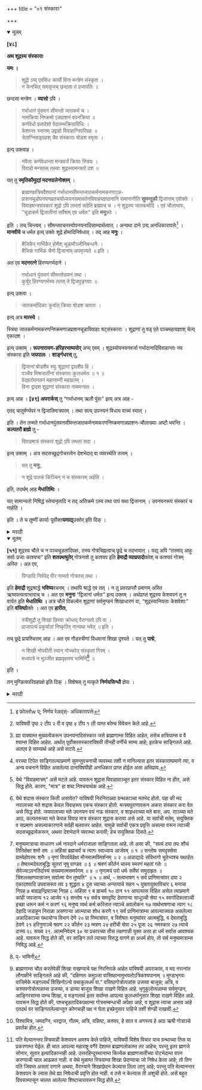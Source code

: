 +++
title = "०९ संस्काराः"

+++

<details open><summary>मूलम्</summary>

**[४८]**

**अथ शूद्रस्य संस्काराः**

**यमः ।**

> शूद्रो ऽप्य् एवंविधः कार्यो विना मन्त्रेण संस्कृतः ।  
न केनचित् समसृजच् छन्दसा तं प्रजापतिः ॥

छन्दसा मन्त्रेण । **व्यासो** ऽपि ।

> गर्भाधानं पुंसवनं सीमन्तो जातकर्म च ।  
नामक्रिया निष्क्रमो ऽन्नप्राशनं वपनक्रिया ॥  
कर्णवेधो व्रतादेशो वेदारम्भक्रियाविधिः ।  
केशान्तः स्नानम् उद्वाहो विवाहाग्निपरिग्रहः ॥  
त्रेताग्निसङ्ग्रहश् चैव संस्काराः षोडश स्मृताः । 

इत्य् उक्त्वाह ।

> नवैताः कर्णवेधान्ता मन्त्रवर्जं क्रियाः स्त्रियः ।  
विवाहो मन्त्रतस् तस्याः शूद्रस्यामन्त्रतो दश ॥

यत् तु **स्मृतिकौमुद्यां मदनपालेनोक्तम्** ।

> ब्राह्मणक्षत्रियवैश्यानां गर्भाधानसीमन्तजातकर्मनामकरणाऽन्न-प्राशनचूडोपनयनव्रतचर्याध्ययनसमावर्तनविवाहयज्ञदानानि समानानीति **सुमन्तूकौ** द्विजानाम् एवोक्तेः । विवाहमन्त्रसंस्कारं शूद्रो ऽपि लभतां सदेति ब्राह्माच् च । न शूद्रस्य जातकर्मादि । एवं चौलाभावः, "चूडाकर्म द्विजातीनां सर्वेषाम् एव धर्मतः" इति **मनू**क्तेः ।

इति । तच् चिन्त्यम् । सौमन्तवचनस्योपनयनादिसाम्यार्थत्वात् । अन्यथा दाने ऽप्य् अनधिकारापत्तेः[^१६] । **मानवीये** च धर्मत इत्य् उक्तेः शूद्रे होमादिनिषेधात् । तद् आह **मनुः** ।

[^१६]:
     इ फ़ोल्लोw प्; निर्णय रेअद्स्- अधिकारापत्तेः

> बैजिकैर् गार्भिकैर् होमैश् चूडामौञ्जीनिबन्धनैः ।  
बैजिकं गार्भिकं चैनो द्विजानाम् अपमृज्यते ॥ इति ।

अत एव **मदनरत्ने** हिरण्यगर्भदाने ।

> गर्भाधानं पुंसवनं सीमन्तोन्नयनं तथा ।  
कुर्युर् हिरण्यगर्भस्य ततस् ते द्विजपुङ्गवाः ॥

इत्य् उक्त्वा ।

> जातकर्मादिकाः कुर्यात् क्रियाः षोडश चापराः । 

इत्य् अत्र **मात्स्ये** ।

स्त्रिया जातकर्मनामकरणनिष्क्रमणान्नप्राशनचूडाविवाहाः षट्संस्काराः । शूद्राणां तु षड् एते पञ्चमहायज्ञाश् चेत्य् एकादश । 

इत्य् उक्तम् । **रूपनारायण-हरिहरभाष्ययोर्** अप्य् एवम् । शूद्रस्योपनयनवर्जा गर्भादानादिविवाहान्ताः नव संस्कारा इति **जयपालः** । **शार्ङ्गधरस्** तु,

> द्विजानां षोडशैव स्युः शूद्राणां द्वादशैव हि ।  
पञ्चैव मिश्रजातीनां संस्काराः कुलधर्मतः ॥ १ ॥  
वेदव्रतोपनयनं महानाम्नी महाव्रतम् ।  
विना द्वादश शूद्राणां संस्कारा नाममन्त्रतः ।

इत्य् आह । **[४९]** **अपरार्कस्** तु “गर्भाधानम् ऋतौ पुंसः” इत्य् अत्र आह -

एतद् चातुर्वर्ण्यपरं न द्विजातिमात्रपरम् । तथा सत्य् उपनयनं विधाय वाच्यं स्यात् ।

इति । तेन तन्मते गर्भाधानपुंसवनसीमन्तजातकर्मनामकरणनिष्क्रमणान्नप्राशन-चौलाख्याः अष्टौ भवन्ति । **कल्पतरौ ब्राह्मे** तु -

> विवाहमात्रं संस्कारं शूद्रो ऽपि लभतां सदा ।

इत्य् उक्तम् । अत्र सदसच्छूद्रगोचरत्वेन देशभेदाद् वा व्यवस्थेति तत्वम् । 

> यत् तु **मनुः**,

> न शूद्रे पातकं किञ्चिन् न च संस्कारम् अर्हति ।

इति, तदर्थम् आह **मेधातिथिः** ।

यत् सामान्यतो निषिद्धं स्तेयानृतादि न तद् अतिक्रमे ऽस्य तथा पापं यथा द्विजानाम् । उपनयनरूपं संस्कारं च नार्हति ।

इति । ते च तूष्णीं कार्याः पूर्वोक्त**यमाद्य्**उक्तेर् इति दिक् । 
</details> 

<details><summary>मराठी</summary>

यानन्तर शूद्राचे संस्कार साङ्गतो. 

यांविषयीं यम ह्मणतो की, “याप्रकारचा स्वधर्माने वागणारा शूद्र मन्त्रावाञ्चून संस्कारयुक्त करावा. कारण, ब्रह्मदेवानें सृष्टिसमयीं ब्राह्मणादि तीन वर्ण वेदमन्त्रांहीङ्करून उत्पन्न केले. परन्तु ह्या शूद्रास कोणत्याही वेदमन्त्रेकरून उत्पन्न केलें नाहीं[^१]." व्यासही ह्मणतो की, "गर्भा धान, पुंसवन, सीमन्तोन्नयन, जातकर्म, नामकर्म, निष्क्रमण, अन्नप्राशन, चौल, कर्ण वेध, महानाम्न्यादिवते, उपनयन, वेदारम्भक्रियाविधि, समावर्तन, विवाह, स्मार्ताग्निस्वीकार, आणि अग्निहोत्र घेणे हे सोळा संस्कार होत." असे साङ्गून पुढे ह्मणतो की, "यान्तून गर्भाधान, पुंसवन, सीमन्तोन्नयन, जातकर्म, नामकर्म, निष्क्रमण, अन्नप्राशन, चौल, व कर्णवेध हे नऊ संस्कार स्त्रियाम्स वैदिकमन्त्रावाञ्चून करावे, व दहावा संस्कार विवाह हा मात्र समन्त्रक करावा. 

[^१]: याविषयी पृष्ठ २ टीप २ री व पृष्ठ ४ टीप १ ली याम्त बरेम्च विवेचन केले आहे. 

आणि शूद्राचे, हे दहाही संस्कार अमन्त्रक करावे." जे स्मृति कौमुदीम्त मदनपालाने साङ्गितले आहे की, "ब्राह्मण, क्षत्रिय, वैश्य याम्स गर्भाधान, सीमं तोन्नयन, जातकर्म, नामकरण, अन्नप्राशन, चौल, उपनयन, व्रतचर्या, वेदाध्ययन, समावर्तन, विवाह, यज्ञ, व दाने ही तिहीं वर्णास समान आहेत[^२]." सुमन्तुवचनांत हे संस्कार द्विजांसच साङ्गितले आहेत, ह्मणून 'केवळ विवाह मात्र संस्कार शूद्रासहि नेहमी मिळावा,' ह्या ब्रह्मपुराणवचनावरून शूद्रास जातकर्मादि संस्कार करूं नयेत.

[^२]: ह्या वाक्याम्त मुख्यत्वेकरून उपनयनादिसंस्कार जसे ब्राह्मणाम्स विहित आहेत, तसेच क्षत्रियाम्स व वै श्याम्स विहित आहेत. अर्थात् पूर्वोक्तसस्कारांविषयी तीनही वर्णीचे साम्य आहे; इतकेच साङ्गितले आहे. अतएव हे साम्यार्थ आहे असे वाटते. 

असाच चौलाचाही अभाव आहे, कारण, “सर्व द्विजातीसच धर्मतः चौलकर्म विहित आहे." अशी मनूची उक्ति आहे." ह्मणून ते मदनपालाचे मत चिन्तनीय आहे. कारण, सुमन्तूच्या वचनास उपनयनादि साम्यार्थत्व आहे, नाही तर सुमन्तूने घेतलेल्या गर्भाधानादि सर्वाञ्चा निषेध मानिल्यास दानाविषयींहि शूद्रास अनधिकार प्राप्त होईल[^३], व पूर्वोक्त मनुवचनांत "धर्मतः" असें मटले आहे, ह्मणून शूद्राविषयी चौलादिसंस्काराङ्गभूत होमा दिकाञ्चा निषेध आहे; परन्तु त्या संस्काराचा निषेध नाही. 

[^३]: वरच्या टिपेत साङ्गितल्याप्रमाणे सुमन्तुवचनाची व्यवस्था तशी न मानिल्यास इतर संस्काराम्प्रमाणे त्या, व अन्य वचनाने विहित असलेल्या दानाविषयीही अनधिकार प्राप्त होईल असा अभिप्राय.

तेम्च मनु ह्मणतो की, "बीजसं बन्धी व गर्भसम्बन्धी चौल, व मौञ्जी, यान्तील होमांहीं बैजिक, व गार्भिक पाप द्विजाचें नाश पावतेम्; अतएव मदनरत्नांत हिरण्यगर्भदानवर्णनप्रसङ्गी “गर्भाधान, पुंसवन, तसेम्च सीम न्तोन्नयन हे संस्कार; ते ब्राह्मणश्रेष्ठ त्या हिरण्यगर्माचे करते जाहले," असे साङ्गून "जा तकर्मादि सोळा संस्कार करावेत." असें मत्स्यपुराणाम्त साङ्गितले आहे; ह्मणून "स्त्रीचे जातकर्म, नामकरण, निष्क्रमण, अन्नप्राशन, चौल, व विवाह हे सहा संस्कार, व शूद्गाचे तर, हे .पूर्वोक्त सहा, आणि पञ्चमहायज्ञ मिळून अकरा करावेत." असे साङ्गितले आहे. रूपनारायणीय, व हरिहरभाष्यान्तही असेम्च साङ्गितले आहे. “शूद्रास उपनयनावाञ्चून गर्भाधानापासून विवाहपर्यम्त नऊ संस्कार करावेत." असें जयपाल ह्मणतो. शार्ङ्गधर तर "द्विजाम्स सोळा, शूद्राम्स बारा, व मिश्रजातीम्स पाञ्चच संस्कार, कुलपरम्परागत धर्मानुसार करावेत; सोळा संस्कारान्तून वेदव्रत, उपनयन, महानाम्नी, व महाव्रत हे चार वर्ण्य करून राहिलेले बारा संस्कार शूद्रास नाममन्त्राने करावेत.'' असें ह्मणतो. अपरार्क तर “गर्भा धानमृतौ०" "हे वाक्य चारही वर्णपर आहे. केवळ द्विजातिमात्रपर नाही. तसें जाह ल्यास उपनयन करून वाच्य होईल." यावरून अपराकाञ्च्या मते गर्भाधान, पुंसवन, सी मन्तोन्नयन, जातकर्म, नामकरण, निष्क्रमण, अन्नप्राशन आणि चौल हे आठ संस्कार साम्स सारखे होतात असे सिद्ध होते. कल्पतरूत ब्रह्मपुराणाम्त "विवाहमात्र[^४] संस्कार निरन्तर शूद्रासही प्राप्त होवो." असे साङ्गितले आहे. येथे सच्छूद्र, व असच्छूद्र एतद्विषयत्वेकरून अथवा देशभेदावरून व्यवस्था[^५] जाणावी, हे यान्तील तत्व आहे. जे मनु ह्मणतो की, "शूद्राचे ठायीं किञ्चितही पातक नाहीम्, व तो संस्कारास योग्य होत नाही." याचा अर्थ मेधातिथीने साङ्गितला आहे तो असा की, "में चोरी, अनृतभाषण इत्यादि सामान्यतः सर्वाम्स निषिद्ध आहे[^६], त्याचे कदाचित् शूद्राने अतिक्रमण केल्यास जसें द्विजास अतिक्रम णनिमित्तक पाप आहे, तसे त्यास नाही, व उपनयनरूप संस्कारास तो योग्य नाही." यावरून उपनयनाचाच निषेध होतो. शूद्रास जे संस्कार करावयाचे ते तूष्णी ( अमन्त्रक) करावे; कारण, पूर्वोक्त यमादिकाञ्ची उक्ति तसीच आहे ह्मणून, हे येथे केवल दिग्दर्शन मात्र केले आहे. 

[^४]: येथे "विवाहमात्रम्" असें मटले आहे. यावरून शूद्रास विवाहावाञ्चून इतर संस्कार विहित ना हीत, असे सिद्ध होते. कारण, "मात्र" हा शब्द निश्चयार्थक आहे.

[^५]: येथे शदास संस्कार किती असावेत? याविषयी निरनिराळ्या ग्रन्थकाञ्चा मतभेद होतो. पहा की मद नपालाच्या मते शद्रास केवल विवाहरूप एकच संस्कार होतो. मत्स्यपुराणावरून अकरा संस्कार करा वेत असे सिद्ध होते. जयपालाच्या मते उपनयन वयं नऊ संस्कार, व शाइधराच्या मते बारा, अप. रााञ्च्या मते आठ, कल्पतरूच्या मते केवळ विवाह मात्र संस्कार शूद्रास करावा असे आहे. या सर्वाची मतेम्, सयुक्तिक व सप्रमाण असल्याकारणाने सर्वही बलवत्तर आहेत. यामुळे सर्वाची एकत्र प्रवृत्ति असल्या वरून त्याञ्ची सदसच्छूद्रत्वेकरून, अथवा देशभेदाने व्यवस्था करावी; हेच सयुक्तिक दिसते.

[^६]: मनुष्यमात्राचा साधारण धर्म नारदाने धर्मराजाला साङ्गितला आहे. तो असा की, "सत्यं दया तपः शौचं तितिक्षेक्षा शमो दमः ॥ अहिंसा ब्रह्मचर्यं च त्यागः स्वाध्याय आर्जवम् ॥ १ ॥ सन्तोषः समदृक्सेवा ग्राम्येहोपरमः शनैः ॥ नृणां विपर्ययेहेक्षा मौनमात्मविमर्शनम् ॥ २ ॥ अन्नाद्यादेः संविभागो भूतेभ्यश्च यथार्हतः ॥ तेष्वात्मदेवताबुद्धिः सुतरां नृषु पाण्डव ॥ ३ ॥ श्रवणं कीर्तनं चास्य स्मरणं महतां गतेः ॥ सेवेज्याऽवनतिर्दास्यं सख्यमात्मसमर्पणम् ॥ ४ ॥ नृणामयं परो धर्मः सर्वेषां समुदाहृतः ॥ त्रिंशल्लक्षणवान्राजन् सर्वात्मा येन तुष्यति" ॥ ५ ॥ अर्थ, - सत्यभाषण १ सर्व प्राणिमात्रांवर दया २ एकादश्यादि उपवासरूप तप ३ शुद्धता ४ दुस च्याच्या अन्यायाचे सहन ५ युक्तायुक्तविचार ६ मनाचा निग्रह ७ बाह्यइन्द्रियाञ्चा निग्रह ८ अहिंसा ९ ब ह्मचर्य १० दान ११ आपल्यास विहित असेल त्याप्रमाणे कांही जपजाप्य १२ आर्जव १३ सन्तोष १४ सर्वत्र समदृष्टि ठेवणाऱ्या साधूञ्ची सेवा १५ स्वर्गादिफलाञ्ची इच्छा धरून कर्म न करणं १६ मनुष्य व्यर्थ कर्म करितात त्याञ्चे अवलोकन १७ व्यर्थभाषणाचा त्याग १८ देहादि जडाहून निराळा असणाऱ्या आत्म्याचा शोध करणे १९ सर्व प्राणिमात्राम्स आपल्याजवळ असलेल्या अन्नादिकाञ्चा यथायोग्य विभाग देणे २० प्रा णिमात्रांवर, व विशेषतः मनुष्यांवर आत्मबुद्धि, व देवताबुद्धि ठेवणे २१ हरिगुणाञ्चे श्रवण २२ कीर्तन २३ म्मरण २४ हरीची सेवा २५ पूजा २६ नमस्कार २७ त्याचे दास्य २८ सख्य २९. आत्मनिवेदन ३० या प्रकारच्या तीस लक्षणान्नी युक्त असा हा धर्म सर्वास आवश्यक आहे. यावरून सिद्ध होते की, वर साङ्गि तले त्याच्या विरुद्ध वागणे हा अधर्म होय, तो सर्व मनुष्यमात्राम्स निषिद्ध आहे.
</details>

<details open><summary>मूलम्</summary>

**[५१]** शूद्रस्य चौले च न पञ्चचूडतादिपक्षः, तस्य गोत्रचिह्नत्वाच् छूद्रे च तदभावात् । यद्य् अपि “तस्माद् आहुः सर्वाः प्रजाः काश्यप्य” इति **शतपथश्रुतेर्** गोत्रनाशे तु काश्यप इति **हेमाद्रौ व्याघ्रपादो**क्तेश् च काश्यपं गोत्रम् अस्ति । अत एव,

> पिण्डादि निर्वपेद् वीर नामतो गोत्रतस् तथा ।

इति **हेमाद्रौ** शूद्रश्राद्धे **भविष्य**वचनम् । तथापि श्राद्धे एव तत् । न तु प्रवरप्राप्तौ प्रमाणम् अस्ति ऋष्यपत्यत्वाभावाच् च । अत एव **मनुना** “द्विजानां धर्मतः” इत्य् उक्तम् । अर्थप्राप्तं शूद्रस्य केशवपनं तु न वार्यत इति **मेधातिथिः ।** अत्र चौले विकल्पेन शूद्राणां सर्वमुण्डनं शिखाधारणं वा, “शूद्रस्यानियताः केशवेशाः” इति **वसिष्ठो**क्तेः । अत एव **हारीतः**,

> स्त्रीशूद्रौ तु शिखां छित्त्वा क्रोधाद् वैराग्यतो ऽपि वा ।  
प्राजापत्यं प्रकुर्यातां निष्कृतिर् नान्यथा भवेत् ॥ इति ।

तच् छूद्रे प्रायश्चित्तम् आह । अत एव गौडस्त्रीणां विधवानां शिखा दृश्यते । यत् तु **पाद्मे**,

> न शिखी नोपवीती स्यान् नोच्चरेत् संस्कृतां गिरम् ।  
मध्यपत्रे न भुञ्जीत ब्रह्मवृक्षस्य भामिनि[^१७] ॥ 

इति ।

[^१७]:
     प्- भामिनी

तन् मुण्डित्वपरिग्रहपक्षे इति दिक् । विशेषस् तु मत्कृते **निर्णयसिन्धौ** ज्ञेयः ।
</details> 

<details><summary>मराठी</summary>

शूद्राच्या चौलाम्त पाञ्च, तीन इत्यादि शिखा (शेण्ड्या) राखण्याचा पक्ष[^७] नियमित नाही. 

[^७]: ब्राह्मणाम्स चौल करतेवेळीं शिखा राखण्याचे पक्ष निरनिराळे आहेत यांविषयी अपराकात, व मद नरत्नांत लौगाक्षीने साङ्गितले आहे की, "दक्षिणतः कमुञ्जा वासिष्ठानामुभयतोऽत्रिकश्यपानाम् ॥ मुण्डाभृगवः वाजिमेके मङ्गलार्थं शिखिनोऽन्ये यथाकुलधर्मं वा.” वसिष्ठगोत्रोत्पन्नांस उजव्या बाजूस; अत्रि, व कश्यपगोत्रोत्पन्नाम्स उजव्या, व डाव्या बाजूस शिखा राखणे विहित आहे. भृगुकुलोत्पन्नाम्स सर्वमुण्डन, आङ्गिरसाम्स पाम्च शिखा, व मङ्गलार्थ इतर सर्वाम्स आपल्या कुलधर्मानुसार शिखा राखणे विहित आहे. यावरून सिद्ध होते की, पश्चचूडतादिकपक्षाम्स गोत्रसम्बन्धाची अपेक्षा आहे, व शूद्रास त्याचा अभाव आहे एतदर्थ वर साङ्गितलेल्यान्तून कोणचाही पक्ष न घेता इच्छेनुसार पाहिजे तशी शेण्डी राखावी.

कारण, त्या शिखा गोत्रचिन्हभूत आहेत, व शूद्रास गोत्राचा अभाव आहे; यद्यपि "तस्मात् सर्व प्रजा काश्यपी (कश्यपगोत्रोत्पन्न) आहेत, असे प्राचीन ऋषि ह्मणतात," ह्या शत पथब्राह्मणवचनावरून, व "गोत्राचा नाश अर्थात् विस्मरण जाहले असेल तर काश्य पगोत्र घ्यावें." अशी हेमाद्रीम्त व्याघ्रपादाची उक्ति आहे; ह्मणून शूद्रास काश्यपगोत्र आहे. अतएव " हे वीरा, शूद्राने नामगोत्रोच्चारपूर्वक पिण्डदानादि करावें." असे हेमाद्रीत शूद्रश्राद्धप्रकरणाम्त भविष्यपुराणवचन आहे. यावरून शूद्रास गोत्र आहे असे सिद्ध होते. तथापि तें केवल श्राद्धाचे ठायीम्च उपयोगी आहे. प्रवरप्राप्तीविषयीं तर प्रमाण नाही. कारण, शूद्र हे गोत्रप्रवर्तक ऋषीञ्चे[^८] मुलगे नव्हत. 

[^८]: विश्वामित्र, जमदग्नि, भरद्वाज, गौतम, अत्रि, वसिष्ट, कश्यप, हे सात व अगस्त्य हे आठ ऋषी गोत्राञ्चे प्रवर्तक होत.

याकरिताम्च मनूने "द्विजानां धर्मतः" असें मटलें आहे; "अर्थतः प्राप्त झालेले केशवपन (जायवळ काढणे) तर निवृत्त करीत नाहीं," असें मेधातिथि ह्मणतो. त्यान्तून चौलामध्ये शूद्रास सर्वकेशमुण्डन, अथवा शेड्या राखणे हे विकल्पेङ्करून आहे. कारण, “शूद्रास केशवेश (शिखा) अ नियमित आहेत." अशी वसिष्ठाची उक्ति आहे. अतएव हारीत ह्मणतो की, "स्त्री, व शूद्र रागाने अथवा वैराग्याने शिखाछेदन करतील तर; दोषपरिहारार्थ त्यान्नी प्राजापत्य प्रायश्चित्त करावेम्, अन्यथा त्याञ्ची दोषनिवृत्ति होणार नाही." असें शूद्रास शिखाछेदननिमित्तक प्रायश्चित्त साङ्गितले आहे, व याकरिताम्च गौडस्त्रिया विधवा अ सल्या तथापि त्याम्स शिखा[^९] असल्याचे आढळते. जे पद्मपुराणाम्त "शूद्राने शिखा, व उप वीत धारण करूं नये, व संस्कृतवाणी उच्चारूं नये, आणि पळसाच्या मधल्या पानावर भोजन करूं नये." असा शिखाधारणाविषयी निषेध साङ्गितला आहे; तो मुण्डित्वपरिग्रह पक्षाचेठायी आहे. 

[^९]: पति मेल्यानन्तर स्त्रियान्नी केशवपन अवश्य केले पाहिजे, याविषयी विशेष विचार याच ग्रन्थाच्या तिस या प्रकरणाम्त येईल. ही चाल आपल्या महाराष्ट्र वगैरे देशाम्त ब्राह्मणलोकाम्त तर आहेच; परन्तु इतर ह्मणजे सोनार, सुतार इत्यादिकान्तही आहे. उत्तरहिन्दुस्थानाम्त कित्येक ब्राह्मणजातीच्या पोटभेदाम्त वपन करण्याची चाल आढळत नाही. व येथे मुळाम्त स्त्रियाम्स शिखा छेदण्याचा जो निषेध केला आहे; तो तिन पति जिवम्त असतां रागाने अथवा, वैराग्याने शिखाछेदन केल्यास तिला लागू आहे; परन्तु पति मेल्यानन्तर केशवपन के ल्यास तेथे ह्या निषेधाची प्रवृत्ति होत नाही. व तसे न केल्यास ती अशुची होते. असें बहुत दिवसाम्पासून चालत आलेल्या शिष्टाचारावरून सिद्ध होते.

हे येथे केवल दिग्दर्शनमात्र केले आहे. एतत्सम्बन्धी विशेष मत्कृत निर्णयसिन्धूत पहावा. 

</details>